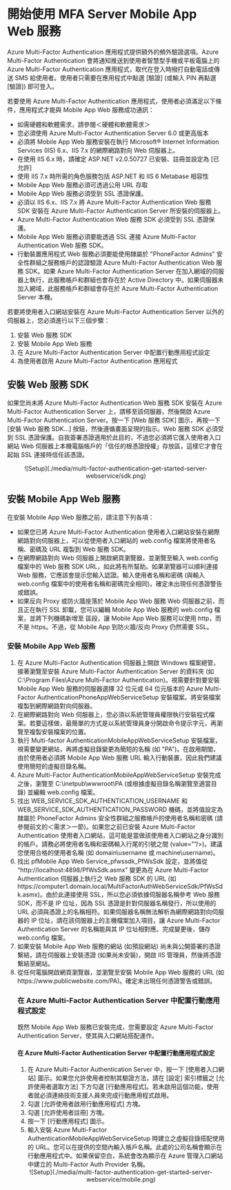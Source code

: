 <properties 
	pageTitle="開始使用 MFA Server Mobile App Web 服務" 
	description="Azure Multi-Factor Authentication 應用程式提供額外的頻外驗證選項。它可以讓 MFA Server 將通知推播給使用者。" 
	services="multi-factor-authentication" 
	documentationCenter="" 
	authors="billmath" 
	manager="stevenpo" 
	editor="curtland"/>

<tags 
	ms.service="multi-factor-authentication" 
	ms.workload="identity" 
	ms.tgt_pltfrm="na" 
	ms.devlang="na" 
	ms.topic="get-started-article" 
	ms.date="02/18/2016" 
	ms.author="billmath"/>

# 開始使用 MFA Server Mobile App Web 服務

Azure Multi-Factor Authentication 應用程式提供額外的頻外驗證選項。Azure Multi-Factor Authentication 會將通知推送到使用者智慧型手機或平板電腦上的 Azure Multi-Factor Authentication 應用程式，取代在登入時撥打自動電話或傳送 SMS 給使用者。使用者只需要在應用程式中點選 [驗證] \(或輸入 PIN 再點選 [驗證]) 即可登入。

若要使用 Azure Multi-Factor Authentication 應用程式，使用者必須滿足以下條件，應用程式才能與 Mobile App Web 服務成功通訊：

- 如需硬體和軟體需求，請參閱＜硬體和軟體需求＞
- 您必須使用 Azure Multi-Factor Authentication Server 6.0 或更高版本
- 必須將 Mobile App Web 服務安裝在執行 Microsoft® Internet Information Services (IIS) 6.x、IIS 7.x 的網際網路對向 Web 伺服器上。
- 在使用 IIS 6.x 時，請確定 ASP.NET v2.0.50727 已安裝、註冊並設定為 [已允許]
- 使用 IIS 7.x 時所需的角色服務包括 ASP.NET 和 IIS 6 Metabase 相容性
- Mobile App Web 服務必須可透過公用 URL 存取
- Mobile App Web 服務必須受到 SSL 憑證保護。
- 必須以 IIS 6.x、IIS 7.x 將 Azure Multi-Factor Authentication Web 服務 SDK 安裝在 Azure Multi-Factor Authentication Server 所安裝的伺服器上。
- Azure Multi-Factor Authentication Web 服務 SDK 必須受到 SSL 憑證保護。
- Mobile App Web 服務必須要能透過 SSL 連接 Azure Multi-Factor Authentication Web 服務 SDK。
- 行動裝置應用程式 Web 服務必須要能使用隸屬於 "PhoneFactor Admins" 安全性群組之服務帳戶的認證驗證 Azure Multi-Factor Authentication Web 服務 SDK。如果 Azure Multi-Factor Authentication Server 在加入網域的伺服器上執行，此服務帳戶和群組也會存在於 Active Directory 中。如果伺服器未加入網域，此服務帳戶和群組會存在於 Azure Multi-Factor Authentication Server 本機。


若要將使用者入口網站安裝在 Azure Multi-Factor Authentication Server 以外的伺服器上，您必須進行以下三個步驟：

1. 安裝 Web 服務 SDK
2. 安裝 Mobile App Web 服務
3. 在 Azure Multi-Factor Authentication Server 中配置行動應用程式設定
4. 為使用者啟用 Azure Multi-Factor Authentication 應用程式

## 安裝 Web 服務 SDK

如果您尚未將 Azure Multi-Factor Authentication Web 服務 SDK 安裝在 Azure Multi-Factor Authentication Server 上，請移至該伺服器，然後開啟 Azure Multi-Factor Authentication Server。按一下 [Web 服務 SDK] 圖示，再按一下 [安裝 Web 服務 SDK...] 按鈕，然後遵循畫面呈現的指示。Web 服務 SDK 必須受到 SSL 憑證保護。自我簽署憑證適用於此目的，不過您必須將它匯入使用者入口網站 Web 伺服器上本機電腦帳戶的「信任的根憑證授權」存放區，這樣它才會在起始 SSL 連接時信任該憑證。

<center>![Setup](./media/multi-factor-authentication-get-started-server-webservice/sdk.png)</center>

## 安裝 Mobile App Web 服務
在安裝 Mobile App Web 服務之前，請注意下列各項：

- 如果您已將 Azure Multi-Factor Authentication 使用者入口網站安裝在網際網路對向伺服器上，可以從使用者入口網站的 web.config 檔案將使用者名稱、密碼及 URL 複製到 Web 服務 SDK。 
- 在網際網路對向 Web 伺服器上開啟網頁瀏覽器，並瀏覽至輸入 web.config 檔案中的 Web 服務 SDK URL，如此將有所幫助。如果瀏覽器可以順利連接 Web 服務，它應該會提示您輸入認證。輸入使用者名稱和密碼 (與輸入 web.config 檔案中的使用者名稱和密碼完全相同)。確定未出現任何憑證警告或錯誤。
- 如果反向 Proxy 或防火牆座落於 Mobile App Web 服務 Web 伺服器之前，而且正在執行 SSL 卸載，您可以編輯 Mobile App Web 服務的 web.config 檔案，並將下列機碼新增至 <appSettings> 區段，讓 Mobile App Web 服務可以使用 http，而不是 https。不過，從 Mobile App 到防火牆/反向 Proxy 仍然需要 SSL。 <add key="SSL_REQUIRED" value="false"/> 

### 安裝 Mobile App Web 服務

<ol>
<li>在 Azure Multi-Factor Authentication 伺服器上開啟 Windows 檔案總管，接著瀏覽至安裝 Azure Multi-Factor Authentication Server 的資料夾 (如 C:\Program Files\Azure Multi-Factor Authentication)。視需要針對要安裝 Mobile App Web 服務的伺服器選擇 32 位元或 64 位元版本的 Azure Multi-Factor AuthenticationPhoneAppWebServiceSetup 安裝檔案。將安裝檔案複製到網際網路對向伺服器。</li>

<li>在網際網路對向 Web 伺服器上，您必須以系統管理員權限執行安裝程式檔案。若要這樣做，最簡單的方式是以系統管理員身分開啟命令提示字元，再瀏覽至複製安裝檔案的位置。</li>

<li>執行 Multi-factor AuthenticationMobileAppWebServiceSetup 安裝檔案，視需要變更網站，再將虛擬目錄變更為簡短的名稱 (如 "PA")。在啟用期間，由於使用者必須將 Mobile App Web 服務 URL 輸入行動裝置，因此我們建議使用簡短的虛擬目錄名稱。</li>

<li>Azure Multi-Factor AuthenticationMobileAppWebServiceSetup 安裝完成之後，瀏覽至 C:\inetpub\wwwroot\PA (或根據虛擬目錄名稱瀏覽至適當目錄) 並編輯 web.config 檔案。</li>

<li>找出 WEB_SERVICE_SDK_AUTHENTICATION_USERNAME 和 WEB_SERVICE_SDK_AUTHENTICATION_PASSWORD 機碼，並將值設定為隸屬於 PhoneFactor Admins 安全性群組之服務帳戶的使用者名稱和密碼 (請參閱前文的＜需求＞一節)。如果您之前已安裝 Azure Multi-Factor Authentication 使用者入口網站，這可能是當做該使用者入口網站之身分識別的帳戶。請務必將使用者名稱和密碼輸入行尾的引號之間 (value=””/>)。建議您使用合格的使用者名稱 (如 domain\username 或 machine\username)。</li>

<li>找出  pfMobile App Web Service_pfwssdk_PfWsSdk 設定，並將值從 “http://localhost:4898/PfWsSdk.asmx” 變更為在 Azure Multi-Factor Authentication 伺服器上執行之 Web 服務 SDK 的 URL (如 https://computer1.domain.local/MultiFactorAuthWebServiceSdk/PfWsSdk.asmx)。由於此連接使用 SSL，所以您必須依據伺服器名稱參考 Web 服務 SDK，而不是 IP 位址，因為 SSL 憑證是針對伺服器名稱發行，所以使用的 URL 必須與憑證上的名稱相符。如果伺服器名稱無法解析為網際網路對向伺服器的 IP 位址，請在該伺服器上的主機檔案加入項目，讓 Azure Multi-Factor Authentication Server 的名稱能與其 IP 位址相對應。完成變更後，儲存 web.config 檔案。</li>

<li>如果安裝 Mobile App Web 服務的網站 (如預設網站) 尚未與公開簽署的憑證繫結，請在伺服器上安裝憑證 (如果尚未安裝)，開啟 IIS 管理員，然後將憑證繫結至網站。</li>

<li>從任何電腦開啟網頁瀏覽器，並瀏覽至安裝 Mobile App Web 服務的 URL (如 https://www.publicwebsite.com/PA)。確定未出現任何憑證警告或錯誤。</li>

### 在 Azure Multi-Factor Authentication Server 中配置行動應用程式設定
既然 Mobile App Web 服務已安裝完成，您需要設定 Azure Multi-Factor Authentication Server，使其與入口網站搭配運作。

#### 在 Azure Multi-Factor Authentication Server 中配置行動應用程式設定

1. 在 Azure Multi-Factor Authentication Server 中，按一下 [使用者入口網站] 圖示。如果您允許使用者控制其驗證方法，請在 [設定] 索引標籤之 [允許使用者選取方法] 下方勾選 [行動應用程式]。若未啟用這個功能，使用者就必須連絡技術支援人員來完成行動應用程式啟用。
2. 勾選 [允許使用者啟用行動應用程式] 方塊。
3. 勾選 [允許使用者註冊] 方塊。
4. 按一下 [行動應用程式] 圖示。
5. 輸入安裝 Azure Multi-Factor AuthenticationMobileAppWebServiceSetup 時建立之虛擬目錄搭配使用的 URL。您可以在提供的空間內輸入帳戶名稱。此處的公司名稱會顯示在行動應用程式中。如果保留空白，系統會改為顯示在 Azure 管理入口網站中建立的 Multi-Factor Auth Provider 名稱。 



<center>![Setup](./media/multi-factor-authentication-get-started-server-webservice/mobile.png)</center>

<!---HONumber=AcomDC_0224_2016-->